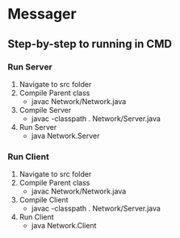 # Messager
## Step-by-step to running in CMD
### Run Server
1. Navigate to src folder
2. Compile Parent class
	- javac Network/Network.java
3. Compile Server
	- javac -classpath . Network/Server.java
4. Run Server
	- java Network.Server <port>
### Run Client
1. Navigate to src folder
2. Compile Parent class
	- javac Network/Network.java
3. Compile Client
	- javac -classpath . Network/Server.java
4. Run Client
	- java Network.Client <ipv4><port>
